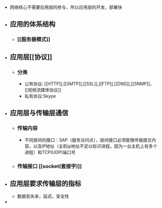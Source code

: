 - 网络核心不需要应用层的参与，所以应用层的开发，部署快
- ## 应用的体系结构
	- ### [[服务器模式]]
- ## 应用层[[协议]]
	- ### 分类
		- 公有协议: [[HTTP]],[[SMTP]],[[SSL]],[[FTP]],[[DNS]],[[SNMP]]，[[视频流媒体协议]]
		- 私有协议:Skype
- ## 应用层与传输层通信
	- ### 传输内容
		- 不同层间的接口：SAP（服务访问点），层间接口必须能够传输报文内容，以及IP地址（主机ip地址不足以标识进程，因为一台主机上有多个进程）和TCP(UDP)端口号
	- ### 传输接口 [[socket(套接字)]]
- ## 应用层要求传输层的指标
	- 数据丢失率，延迟，安全性
-